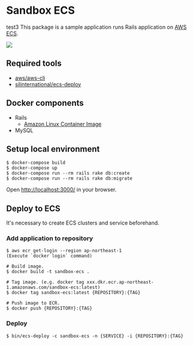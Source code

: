 # Sandbox ECS
test3
This package is a sample application runs Rails application on [AWS ECS](https://aws.amazon.com/ecs/).

<img src="https://raw.githubusercontent.com/wiki/naomichi-y/sandbox-ecs/images/cowsay.png" />

## Required tools

* [aws/aws-cli](https://github.com/aws/aws-cli)
* [silinternational/ecs-deploy](https://github.com/silinternational/ecs-deploy)

## Docker components

* Rails
  * [Amazon Linux Container Image](http://docs.aws.amazon.com/AmazonECR/latest/userguide/amazon_linux_container_image.html)
* MySQL

## Setup local environment

```
$ docker-compose build
$ docker-compose up
$ docker-compose run --rm rails rake db:create
$ docker-compose run --rm rails rake db:migrate
```
Open [http://localhost:3000/](http://localhost:3000/) in your browser.

## Deploy to ECS

It's necessary to create ECS clusters and service beforehand.

### Add application to repository

```
$ aws ecr get-login --region ap-northeast-1
(Execute `docker login` command)

# Build image.
$ docker build -t sandbox-ecs .

# Tag image. (e.g. docker tag xxx.dkr.ecr.ap-northeast-1.amazonaws.com/sandbox-ecs:latest)
$ docker tag sandbox-ecs:latest {REPOSITORY}:{TAG}

# Push image to ECR.
$ docker push {REPOSITORY}:{TAG}
```

### Deploy

```
$ bin/ecs-deploy -c sandbox-ecs -n {SERVICE} -i {REPOSITORY}:{TAG}
```
